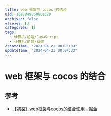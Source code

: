 ```yaml
---
title: web 框架与 cocos 的结合
uid: 1688849860861329
archived: false
aliases: []
categories: []
tags:
  - 计算机/前端/JavaScript
  - 计算机/前端/框架
createTime: "2024-04-23 00:07:33"
updateTime: "2024-04-23 00:07:33"
---
```


# web 框架与 cocos 的结合

## 参考

- [【初探】web框架与cocos的结合使用 - 掘金](https://juejin.cn/post/6949044814008549389)

